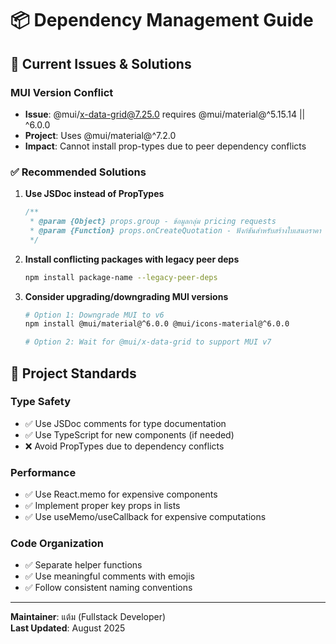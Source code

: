 # 📦 Dependency Management Guide

## 🚨 Current Issues & Solutions

### MUI Version Conflict
- **Issue**: @mui/x-data-grid@7.25.0 requires @mui/material@^5.15.14 || ^6.0.0
- **Project**: Uses @mui/material@^7.2.0  
- **Impact**: Cannot install prop-types due to peer dependency conflicts

### ✅ Recommended Solutions

1. **Use JSDoc instead of PropTypes**
   ```javascript
   /**
    * @param {Object} props.group - ข้อมูลกลุ่ม pricing requests
    * @param {Function} props.onCreateQuotation - ฟังก์ชันสำหรับสร้างใบเสนอราคา
    */
   ```

2. **Install conflicting packages with legacy peer deps**
   ```bash
   npm install package-name --legacy-peer-deps
   ```

3. **Consider upgrading/downgrading MUI versions**
   ```bash
   # Option 1: Downgrade MUI to v6
   npm install @mui/material@^6.0.0 @mui/icons-material@^6.0.0

   # Option 2: Wait for @mui/x-data-grid to support MUI v7
   ```

## 🎯 Project Standards

### Type Safety
- ✅ Use JSDoc comments for type documentation
- ✅ Use TypeScript for new components (if needed)
- ❌ Avoid PropTypes due to dependency conflicts

### Performance
- ✅ Use React.memo for expensive components
- ✅ Implement proper key props in lists
- ✅ Use useMemo/useCallback for expensive computations

### Code Organization
- ✅ Separate helper functions
- ✅ Use meaningful comments with emojis
- ✅ Follow consistent naming conventions

---

**Maintainer**: แต้ม (Fullstack Developer)  
**Last Updated**: August 2025

